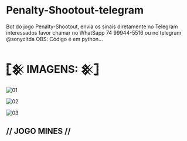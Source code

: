 # Penalty-Shootout-telegram
Bot do jogo Penalty-Shootout, envia os sinais diretamente no Telegram
interessados favor chamar no WhatSapp 74 99944-5516 ou no telegram @sonycltda
OBS: Código é em python...
# 𓊈𒆜 IMAGENS: 𒆜𓊉

![01]([https://user-images.githubusercontent.com/65465300/237952989-9cd354cd-f132-4b45-8842-f6c2172d8d2f.jpg](https://user-images.githubusercontent.com/65465300/237993877-c6e28702-b310-495f-b572-6ce7d2a2c1c1.jpg))

![02](https://user-images.githubusercontent.com/65465300/237954526-95f46f92-3511-484a-8851-aefc1270507f.jpeg)

![03](https://user-images.githubusercontent.com/65465300/237954638-6a449da3-f3a6-43b8-9cae-bce883546544.jpg)

## // JOGO MINES //
